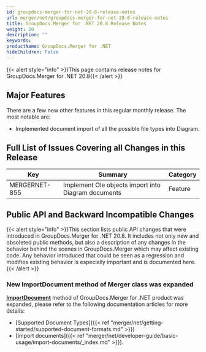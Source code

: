 ```yaml
---
id: groupdocs-merger-for-net-20-8-release-notes
url: merger/net/groupdocs-merger-for-net-20-8-release-notes
title: GroupDocs.Merger for .NET 20.8 Release Notes
weight: 50
description: ""
keywords: 
productName: GroupDocs.Merger for .NET
hideChildren: False
---
```

{{< alert style="info" >}}This page contains release notes for GroupDocs.Merger for .NET 20.8{{< /alert >}}

## Major Features

There are a few new other features in this regular monthly release. The most notable are:

*   Implemented document import of all the possible file types into Diagram.

## Full List of Issues Covering all Changes in this Release

| Key | Summary | Category |
| --- | --- | --- |
| MERGERNET-855 | Implement Ole objects import into Diagram documents | Feature |

## Public API and Backward Incompatible Changes

{{< alert style="info" >}}This section lists public API changes that were introduced in GroupDocs.Merger for .NET 20.8. It includes not only new and obsoleted public methods, but also a description of any changes in the behavior behind the scenes in GroupDocs.Merger which may affect existing code. Any behavior introduced that could be seen as a regression and modifies existing behavior is especially important and is documented here.{{< /alert >}}

### New ImportDocument method of Merger class was expanded

**[ImportDocument](https://apireference.groupdocs.com/merger/net/groupdocs.merger/merger/methods/importdocument)** method of GroupDocs.Merger for .NET product was expanded, please refer to the following documentation articles for more details: 

*   [Supported Document Types]({{< ref "merger/net/getting-started/supported-document-formats.md" >}})
*   [Import documents]({{< ref "merger/net/developer-guide/basic-usage/import-documents/_index.md" >}}).

